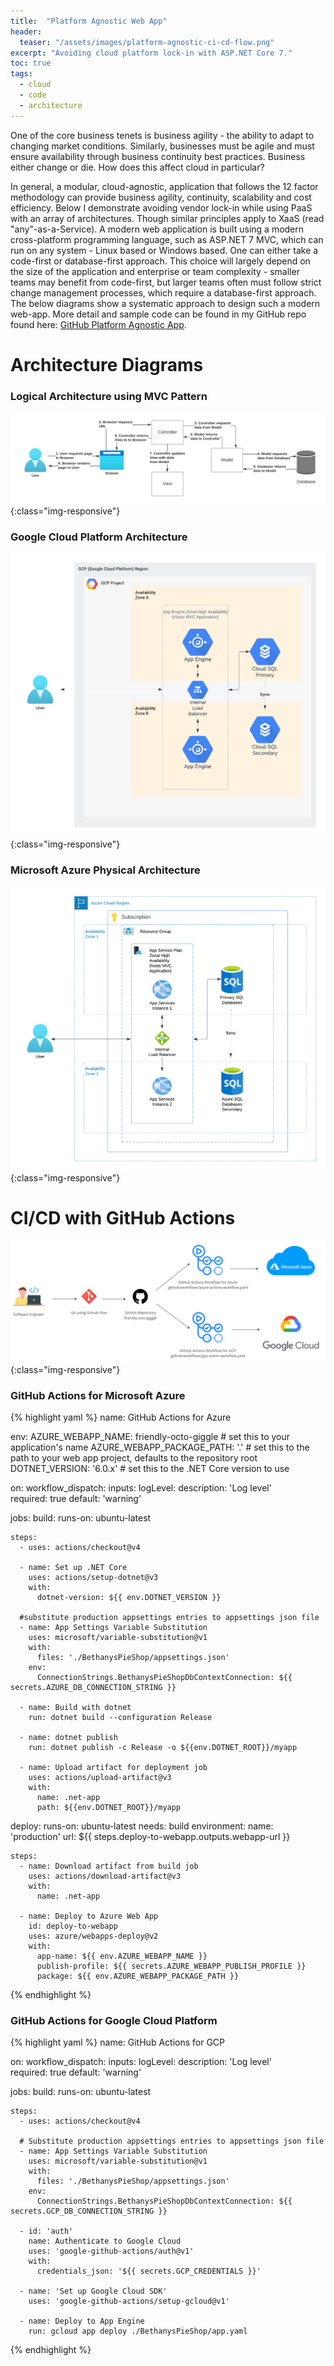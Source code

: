 ```yaml
---
title:  "Platform Agnostic Web App"
header:
  teaser: "/assets/images/platform-agnostic-ci-cd-flow.png"
excerpt: "Avoiding cloud platform lock-in with ASP.NET Core 7."
toc: true
tags:
  - cloud
  - code
  - architecture
---
```


One of the core business tenets is business agility - the ability to adapt to changing market conditions. Similarly, businesses must be agile and must ensure availability through business continuity best practices.  Business either change or die.  How does this affect cloud in particular? 

In general, a modular, cloud-agnostic, application that follows the 12 factor methodology can provide business agility, continuity, scalability and cost efficiency.  Below I demonstrate avoiding vendor lock-in while using PaaS with an array of architectures.  Though similar principles apply to XaaS (read "any"-as-a-Service). A modern web application is built using a modern cross-platform programming language, such as ASP.NET 7 MVC, which can run on any system - Linux based or Windows based.  One can either take a code-first or database-first approach.  This choice will largely depend on the size of the application and enterprise or team complexity - smaller teams may benefit from code-first, but larger teams often must follow strict change management processes, which require a database-first approach.  The below diagrams show a systematic approach to design such a modern web-app.  More detail and sample code can be found in my GitHub repo found here: [GitHub Platform Agnostic App](https://github.com/rimlaban7/platform-agnostic-app). 

# Architecture Diagrams

### Logical Architecture using MVC Pattern
![Logical Architecture](../assets/images/platform-agnostic-mvc-architecture.png){:class="img-responsive"}

### Google Cloud Platform Architecture
![Google Cloud Platform Architecture](../assets/images/platform-agnostic-gcp-architecture.png){:class="img-responsive"}

### Microsoft Azure Physical Architecture
![Microsoft Azure Physical Architecture](../assets/images/platform-agnostic-azure-architecture.png){:class="img-responsive"}

# CI/CD with GitHub Actions
![CI/CD](../assets/images/platform-agnostic-ci-cd-flow.png){:class="img-responsive"}

### GitHub Actions for Microsoft Azure

{% highlight yaml %}
name: GitHub Actions for Azure

env:
  AZURE_WEBAPP_NAME: friendly-octo-giggle   # set this to your application's name
  AZURE_WEBAPP_PACKAGE_PATH: '.'      # set this to the path to your web app project, defaults to the repository root
  DOTNET_VERSION: '6.0.x'                 # set this to the .NET Core version to use

on: 
  workflow_dispatch:
    inputs:
      logLevel:
        description: 'Log level'     
        required: true
        default: 'warning'
        
jobs:
  build:
    runs-on: ubuntu-latest
    
    steps:
      - uses: actions/checkout@v4

      - name: Set up .NET Core
        uses: actions/setup-dotnet@v3
        with:
          dotnet-version: ${{ env.DOTNET_VERSION }}

      #substitute production appsettings entries to appsettings json file
      - name: App Settings Variable Substitution
        uses: microsoft/variable-substitution@v1
        with:
          files: './BethanysPieShop/appsettings.json'
        env:
          ConnectionStrings.BethanysPieShopDbContextConnection: ${{ secrets.AZURE_DB_CONNECTION_STRING }}
          
      - name: Build with dotnet
        run: dotnet build --configuration Release

      - name: dotnet publish
        run: dotnet publish -c Release -o ${{env.DOTNET_ROOT}}/myapp

      - name: Upload artifact for deployment job
        uses: actions/upload-artifact@v3
        with:
          name: .net-app
          path: ${{env.DOTNET_ROOT}}/myapp    

  deploy:
    runs-on: ubuntu-latest
    needs: build
    environment:
      name: 'production'
      url: ${{ steps.deploy-to-webapp.outputs.webapp-url }}

    steps:
      - name: Download artifact from build job
        uses: actions/download-artifact@v3
        with:
          name: .net-app
          
      - name: Deploy to Azure Web App
        id: deploy-to-webapp
        uses: azure/webapps-deploy@v2
        with:
          app-name: ${{ env.AZURE_WEBAPP_NAME }}
          publish-profile: ${{ secrets.AZURE_WEBAPP_PUBLISH_PROFILE }}
          package: ${{ env.AZURE_WEBAPP_PACKAGE_PATH }}
{% endhighlight %}


### GitHub Actions for Google Cloud Platform

{% highlight yaml %}
name: GitHub Actions for GCP

on: 
  workflow_dispatch:
    inputs:
      logLevel:
        description: 'Log level'     
        required: true
        default: 'warning'

jobs:
  build:
    runs-on: ubuntu-latest

    steps:
      - uses: actions/checkout@v4

      # Substitute production appsettings entries to appsettings json file
      - name: App Settings Variable Substitution
        uses: microsoft/variable-substitution@v1
        with:
          files: './BethanysPieShop/appsettings.json'
        env:
          ConnectionStrings.BethanysPieShopDbContextConnection: ${{ secrets.GCP_DB_CONNECTION_STRING }}

      - id: 'auth'
        name: Authenticate to Google Cloud
        uses: 'google-github-actions/auth@v1'
        with:
          credentials_json: '${{ secrets.GCP_CREDENTIALS }}'
          
      - name: 'Set up Google Cloud SDK'
        uses: 'google-github-actions/setup-gcloud@v1'
          
      - name: Deploy to App Engine
        run: gcloud app deploy ./BethanysPieShop/app.yaml
{% endhighlight %}

